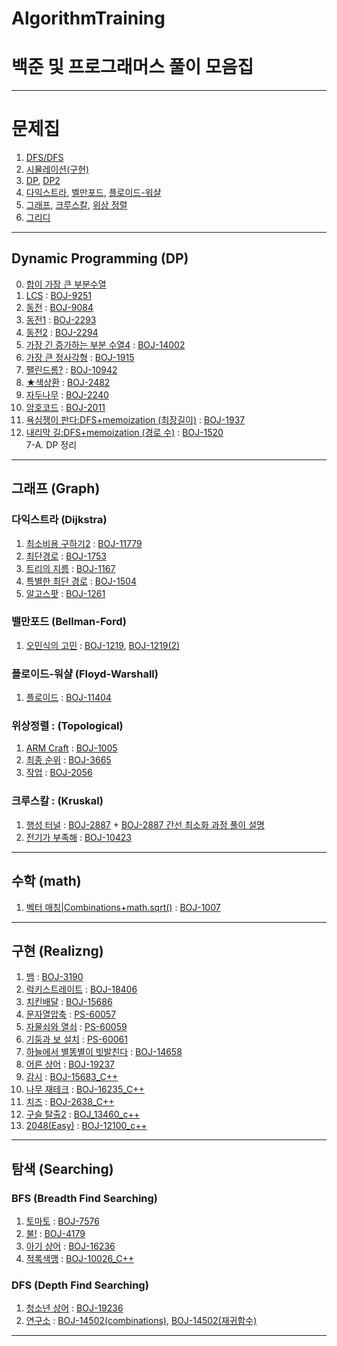 # AlgorithmTraining
# 백준 및 프로그래머스 풀이 모음집
---
# 문제집 
1. [DFS/DFS](https://www.acmicpc.net/workbook/view/7313)
2. [시뮬레이션(구현)](https://www.acmicpc.net/workbook/view/7316)
3. [DP](https://www.acmicpc.net/workbook/view/7319), [DP2](https://www.acmicpc.net/problemset?sort=ac_desc&algo=25)
4. [다익스트라](https://www.acmicpc.net/workbook/view/10433), [벨만포드](https://www.acmicpc.net/workbook/view/1602), [플로이드-워샬](https://www.acmicpc.net/workbook/view/10318)
5. [그래프](https://www.acmicpc.net/workbook/view/9562), [크루스칼](https://www.acmicpc.net/workbook/view/9907), [위상 정렬](https://www.acmicpc.net/workbook/view/9738)
6. [그리디](https://www.acmicpc.net/workbook/view/7320)
---
## Dynamic Programming (DP)
0. [합이 가장 큰 부분수열](https://github.com/20190511/AlgorithmTraining/blob/main/DP/%ED%95%A9%EC%9D%B4%EA%B0%80%EC%9E%A5%ED%81%B0%EB%B6%80%EB%B6%84%EC%88%98%EC%97%B4.py)
1. [LCS](https://www.acmicpc.net/problem/9251) : [BOJ-9251](https://github.com/20190511/AlgorithmTraining/blob/main/DP/BOJ-9251.py)
2. [동전](https://www.acmicpc.net/problem/9084) : [BOJ-9084](https://github.com/20190511/AlgorithmTraining/blob/main/DP/BOJ-9084.py) 
3. [동전1](https://www.acmicpc.net/problem/2293) : [BOJ-2293](https://github.com/20190511/AlgorithmTraining/blob/main/DP/BOJ-2293.py)
4. [동전2](https://www.acmicpc.net/problem/2294) : [BOJ-2294](https://github.com/20190511/AlgorithmTraining/blob/main/DP/BOJ-2294.py)
5. [가장 긴 증가하는 부분 수열4](https://www.acmicpc.net/problem/14002) : [BOJ-14002](https://github.com/20190511/AlgorithmTraining/blob/main/DP/BOJ-14002.py)
6. [가장 큰 정사각형](https://www.acmicpc.net/problem/1915) : [BOJ-1915](https://github.com/20190511/AlgorithmTraining/blob/main/DP/BOJ-1915.py)
7. [팰린드롬?](https://www.acmicpc.net/problem/10942) : [BOJ-10942](https://github.com/20190511/AlgorithmTraining/blob/main/DP/BOJ-10942.py)
8. [★색상환](https://www.acmicpc.net/problem/2482) : [BOJ-2482](https://github.com/20190511/AlgorithmTraining/blob/main/DP/BOJ-2482.py)
9. [자두나무](https://www.acmicpc.net/problem/2240) : [BOJ-2240](https://github.com/20190511/AlgorithmTraining/blob/main/DP/BOJ-2240.py)
10. [암호코드](https://www.acmicpc.net/problem/2011) : [BOJ-2011](https://github.com/20190511/AlgorithmTraining/blob/main/DP/BOJ-2011.py)
11. [욕심쟁이 판다:DFS+memoization (최장길이)](https://www.acmicpc.net/problem/1937) : [BOJ-1937](https://github.com/20190511/AlgorithmTraining/blob/main/DP/BOJ-1937.py)
12. [내리막 길:DFS+memoization (경로 수)](https://www.acmicpc.net/problem/1520) : [BOJ-1520](https://github.com/20190511/AlgorithmTraining/blob/main/DP/BOJ-1520.py)
<br>7-A. DP 정리
---
## 그래프 (Graph)
### 다익스트라 (Dijkstra)
1. [최소비용 구하기2](https://www.acmicpc.net/problem/11779) : [BOJ-11779](https://github.com/20190511/AlgorithmTraining/blob/main/%EA%B7%B8%EB%9E%98%ED%94%84/%EB%8B%A4%EC%9D%B5%EC%8A%A4%ED%8A%B8%EB%9D%BC/BOJ-11779.py)
2. [최단경로](https://www.acmicpc.net/problem/1753) : [BOJ-1753](https://github.com/20190511/AlgorithmTraining/blob/main/%EA%B7%B8%EB%9E%98%ED%94%84/%EB%8B%A4%EC%9D%B5%EC%8A%A4%ED%8A%B8%EB%9D%BC/BOJ-1753.py)
3. [트리의 지름](https://www.acmicpc.net/problem/1167) : [BOJ-1167](https://github.com/20190511/AlgorithmTraining/blob/main/%EA%B7%B8%EB%9E%98%ED%94%84/%EB%8B%A4%EC%9D%B5%EC%8A%A4%ED%8A%B8%EB%9D%BC/BOJ-1167.py)
4. [특별한 최단 경로](https://www.acmicpc.net/problem/1504) : [BOJ-1504](https://github.com/20190511/AlgorithmTraining/blob/main/%EA%B7%B8%EB%9E%98%ED%94%84/%EB%8B%A4%EC%9D%B5%EC%8A%A4%ED%8A%B8%EB%9D%BC/BOJ-1504.cpp)
5. [알고스팟](https://www.acmicpc.net/problem/1261) : [BOJ-1261](https://github.com/20190511/AlgorithmTraining/blob/main/%EA%B7%B8%EB%9E%98%ED%94%84/%EB%8B%A4%EC%9D%B5%EC%8A%A4%ED%8A%B8%EB%9D%BC/BOJ-1261.cpp)
### 밸만포드 (Bellman-Ford)
1. [오민식의 고민](https://www.acmicpc.net/problem/1219) : [BOJ-1219](https://github.com/20190511/AlgorithmTraining/blob/main/%EA%B7%B8%EB%9E%98%ED%94%84/%EB%B0%B8%EB%A7%8C%ED%8F%AC%EB%93%9C/BOJ-1219.py "인접행렬"), [BOJ-1219(2)](https://github.com/20190511/AlgorithmTraining/blob/main/%EA%B7%B8%EB%9E%98%ED%94%84/%EB%B0%B8%EB%A7%8C%ED%8F%AC%EB%93%9C/BOJ-1219(2).py "인접리스트Base+인접행렬")
### 플로이드-워샬 (Floyd-Warshall)
1. [플로이드](https://www.acmicpc.net/problem/11404) : [BOJ-11404](https://github.com/20190511/AlgorithmTraining/blob/main/%EA%B7%B8%EB%9E%98%ED%94%84/%ED%94%8C%EB%A1%9C%EC%9D%B4%EB%93%9C-%EC%9B%8C%EC%83%AC/BOJ-11404.py)
### 위상정렬 : (Topological)
1. [ARM Craft](https://www.acmicpc.net/problem/1005) : [BOJ-1005](https://github.com/20190511/AlgorithmTraining/blob/main/%EA%B7%B8%EB%9E%98%ED%94%84/%EC%9C%84%EC%83%81%EC%A0%95%EB%A0%AC/BOJ-1005.py)
2. [최종 순위](https://www.acmicpc.net/problem/3665) : [BOJ-3665](https://github.com/20190511/AlgorithmTraining/blob/main/%EA%B7%B8%EB%9E%98%ED%94%84/%EC%9C%84%EC%83%81%EC%A0%95%EB%A0%AC/BOJ-3665.py)
3. [작업](https://www.acmicpc.net/problem/2056) : [BOJ-2056](https://github.com/20190511/AlgorithmTraining/blob/main/%EA%B7%B8%EB%9E%98%ED%94%84/%EC%9C%84%EC%83%81%EC%A0%95%EB%A0%AC/BOJ-2056.py)
### 크루스칼 : (Kruskal)
1. [행성 터널](https://www.acmicpc.net/problem/2887) : [BOJ-2887](https://github.com/20190511/AlgorithmTraining/blob/main/%EA%B7%B8%EB%9E%98%ED%94%84/%ED%81%AC%EB%A3%A8%EC%8A%A4%EC%B9%BC/BOJ-2887.py) + [BOJ-2887 간선 최소화 과정 풀이 설명](https://github.com/20190511/AlgorithmTraining/blob/main/%EA%B7%B8%EB%9E%98%ED%94%84/%ED%81%AC%EB%A3%A8%EC%8A%A4%EC%B9%BC/BOJ-2887(%ED%96%89%EC%84%B1%20%ED%84%B0%EB%84%90)%20%ED%92%80%EC%9D%B4%EC%A0%95%EB%A6%AC.pdf)
2. [전기가 부족해](https://www.acmicpc.net/problem/10423) : [BOJ-10423](https://github.com/20190511/AlgorithmTraining/blob/main/%EA%B7%B8%EB%9E%98%ED%94%84/%ED%81%AC%EB%A3%A8%EC%8A%A4%EC%B9%BC/BOJ-10423.py)
---
## 수학 (math)
1. [벡터 매칭|Combinations+math.sqrt()](https://www.acmicpc.net/problem/1007) : [BOJ-1007](https://github.com/20190511/AlgorithmTraining/blob/main/%EC%88%98%ED%95%99/BOJ-1007.py)
---
## 구현 (Realizng)
1. [뱀](https://www.acmicpc.net/problem/3190) : [BOJ-3190](https://github.com/20190511/AlgorithmTraining/blob/main/%EA%B5%AC%ED%98%84/BOJ-3190.py)
2. [럭키스트레이트](https://www.acmicpc.net/problem/18406) : [BOJ-18406](https://github.com/20190511/AlgorithmTraining/blob/main/%EA%B5%AC%ED%98%84/BOJ-18406.py)
3. [치킨배달](https://www.acmicpc.net/problem/15686) : [BOJ-15686](https://github.com/20190511/AlgorithmTraining/blob/main/%EA%B5%AC%ED%98%84/BOJ-15686.py)
4. [문자열압축](https://school.programmers.co.kr/learn/courses/30/lessons/60057) : [PS-60057](https://github.com/20190511/AlgorithmTraining/blob/main/%EA%B5%AC%ED%98%84/PS-60057.py)
5. [자물쇠와 열쇠](https://school.programmers.co.kr/learn/courses/30/lessons/60059) : [PS-60059](https://github.com/20190511/AlgorithmTraining/blob/main/%EA%B5%AC%ED%98%84/PS-60059.py)
6. [기둥과 보 설치](https://school.programmers.co.kr/learn/courses/30/lessons/60061) : [PS-60061](https://github.com/20190511/AlgorithmTraining/blob/main/%EA%B5%AC%ED%98%84/PS-60061.py)
7. [하늘에서 별똥별이 빗발친다](https://www.acmicpc.net/problem/14658) : [BOJ-14658](https://github.com/20190511/AlgorithmTraining/blob/main/%EA%B5%AC%ED%98%84/BOJ-14658.py)
8. [어른 상어](https://www.acmicpc.net/problem/19237) : [BOJ-19237](https://github.com/20190511/AlgorithmTraining/blob/main/%EA%B5%AC%ED%98%84/BOJ-19237.py)
9. [감시](https://www.acmicpc.net/problem/15683) : [BOJ-15683_C++](https://github.com/20190511/AlgorithmTraining/blob/main/%EA%B5%AC%ED%98%84/BOJ-15683.cpp)
10. [나무 재테크](https://www.acmicpc.net/problem/16235) : [BOJ-16235_C++](https://github.com/20190511/AlgorithmTraining/blob/main/%EA%B5%AC%ED%98%84/BOJ_16235.cpp)
11. [치즈](https://www.acmicpc.net/problem/2638) : [BOJ-2638_C++](https://github.com/20190511/AlgorithmTraining/blob/main/%EA%B5%AC%ED%98%84/BOJ_2638.cpp)
12. [구슬 탈출2](https://www.acmicpc.net/problem/13460) : [BOJ_13460_c++](https://github.com/20190511/AlgorithmTraining/blob/main/%EA%B5%AC%ED%98%84/BOJ_13460.cpp)
13. [2048(Easy)](https://www.acmicpc.net/problem/12100) : [BOJ-12100_c++](https://github.com/20190511/AlgorithmTraining/blob/main/%EA%B5%AC%ED%98%84/BOJ-12100.cpp)
---
## 탐색 (Searching)
### BFS (Breadth Find Searching)
1. [토마토](https://www.acmicpc.net/problem/7576) : [BOJ-7576](https://github.com/20190511/AlgorithmTraining/blob/main/%ED%83%90%EC%83%89/BFS/BOJ-7576.py)
2. [불!](https://www.acmicpc.net/problem/4179) : [BOJ-4179](https://github.com/20190511/AlgorithmTraining/blob/main/%ED%83%90%EC%83%89/BFS/BOJ-4179.py)
3. [아기 상어](https://www.acmicpc.net/problem/16236) : [BOJ-16236](https://github.com/20190511/AlgorithmTraining/blob/main/%ED%83%90%EC%83%89/BFS/BOJ-16236.py)
4. [적록색맹](https://www.acmicpc.net/problem/10026) : [BOJ-10026_C++](https://github.com/20190511/AlgorithmTraining/blob/main/%ED%83%90%EC%83%89/BFS/BOJ-10026.cpp)
### DFS (Depth Find Searching)
1. [청소년 상어](https://www.acmicpc.net/problem/19236) : [BOJ-19236](https://github.com/20190511/AlgorithmTraining/blob/main/%ED%83%90%EC%83%89/DFS/BOJ-19236.py)
2. [연구소](https://www.acmicpc.net/problem/14502) : [BOJ-14502(combinations)](https://github.com/20190511/AlgorithmTraining/blob/main/%ED%83%90%EC%83%89/DFS/BOJ-14502.py), [BOJ-14502(재귀함수)](https://github.com/20190511/AlgorithmTraining/blob/main/%ED%83%90%EC%83%89/DFS/BOJ-14502(%EC%9E%AC%EA%B7%80%ED%95%A8%EC%88%98).py)
---
